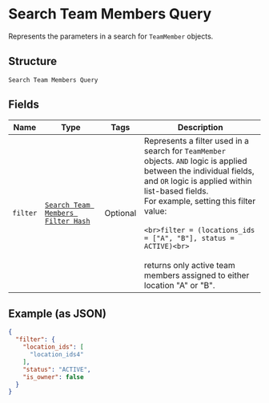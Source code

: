 
# Search Team Members Query

Represents the parameters in a search for `TeamMember` objects.

## Structure

`Search Team Members Query`

## Fields

| Name | Type | Tags | Description |
|  --- | --- | --- | --- |
| `filter` | [`Search Team Members Filter Hash`](/doc/models/search-team-members-filter.md) | Optional | Represents a filter used in a search for `TeamMember` objects. `AND` logic is applied<br>between the individual fields, and `OR` logic is applied within list-based fields.<br>For example, setting this filter value:<br><br>```<br>filter = (locations_ids = ["A", "B"], status = ACTIVE)<br>```<br><br>returns only active team members assigned to either location "A" or "B". |

## Example (as JSON)

```json
{
  "filter": {
    "location_ids": [
      "location_ids4"
    ],
    "status": "ACTIVE",
    "is_owner": false
  }
}
```

